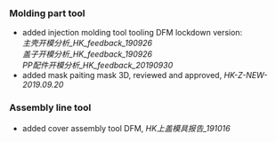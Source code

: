 ### Molding part tool
* added injection molding tool tooling DFM lockdown version:  
_主壳开模分析_HK_feedback_190926_  
_盖子开模分析_HK_feedback_190926_  
_PP配件开模分析_HK_feedback_20190930_
* added mask paiting mask 3D, reviewed and approved, _HK-Z-NEW-2019.09.20_
### Assembly line tool
* added cover assembly tool DFM, _HK上盖模具报告_191016_
